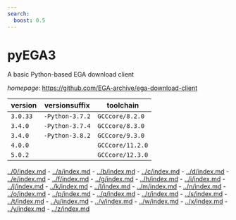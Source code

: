```yaml
---
search:
  boost: 0.5
---
```

# pyEGA3

A basic Python-based EGA download client

*homepage*: <https://github.com/EGA-archive/ega-download-client>

version | versionsuffix | toolchain
--------|---------------|----------
``3.0.33`` | ``-Python-3.7.2`` | ``GCCcore/8.2.0``
``3.4.0`` | ``-Python-3.7.4`` | ``GCCcore/8.3.0``
``3.4.0`` | ``-Python-3.8.2`` | ``GCCcore/9.3.0``
``4.0.0`` |  | ``GCCcore/11.2.0``
``5.0.2`` |  | ``GCCcore/12.3.0``

[../0/index.md](0) - [../a/index.md](a) - [../b/index.md](b) - [../c/index.md](c) - [../d/index.md](d) - [../e/index.md](e) - [../f/index.md](f) - [../g/index.md](g) - [../h/index.md](h) - [../i/index.md](i) - [../j/index.md](j) - [../k/index.md](k) - [../l/index.md](l) - [../m/index.md](m) - [../n/index.md](n) - [../o/index.md](o) - [../p/index.md](p) - [../q/index.md](q) - [../r/index.md](r) - [../s/index.md](s) - [../t/index.md](t) - [../u/index.md](u) - [../v/index.md](v) - [../w/index.md](w) - [../x/index.md](x) - [../y/index.md](y) - [../z/index.md](z)

